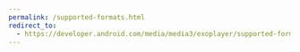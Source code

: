 ```yaml
---
permalink: /supported-formats.html
redirect_to:
  - https://developer.android.com/media/media3/exoplayer/supported-formats
---
```

